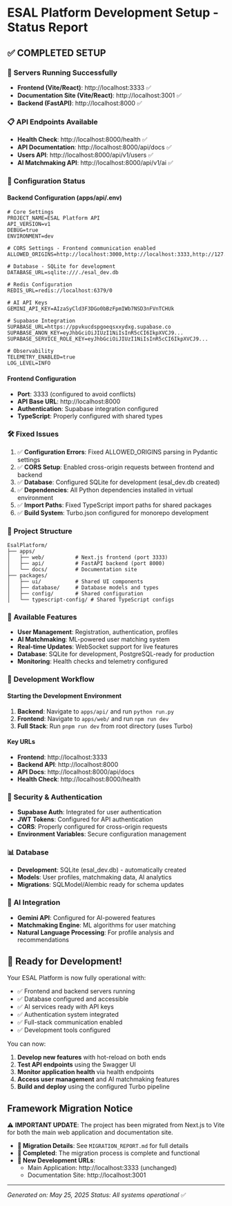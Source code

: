 # ESAL Platform Development Setup - Status Report

## ✅ COMPLETED SETUP

### 🚀 **Servers Running Successfully**
- **Frontend (Vite/React)**: http://localhost:3333 ✅
- **Documentation Site (Vite/React)**: http://localhost:3001 ✅
- **Backend (FastAPI)**: http://localhost:8000 ✅

### 📋 **API Endpoints Available**
- **Health Check**: http://localhost:8000/health ✅
- **API Documentation**: http://localhost:8000/api/docs ✅
- **Users API**: http://localhost:8000/api/v1/users ✅
- **AI Matchmaking API**: http://localhost:8000/api/v1/ai ✅

### 🔧 **Configuration Status**

#### Backend Configuration (apps/api/.env)
```properties
# Core Settings
PROJECT_NAME=ESAL Platform API
API_VERSION=v1
DEBUG=true
ENVIRONMENT=dev

# CORS Settings - Frontend communication enabled
ALLOWED_ORIGINS=http://localhost:3000,http://localhost:3333,http://127.0.0.1:3000,http://127.0.0.1:3333,http://localhost:8000

# Database - SQLite for development
DATABASE_URL=sqlite:///./esal_dev.db

# Redis Configuration
REDIS_URL=redis://localhost:6379/0

# AI API Keys
GEMINI_API_KEY=AIzaSyCld3F3DGo0bBzFpmIWb7NSD3nFVnTCHUk

# Supabase Integration
SUPABASE_URL=https://ppvkucdspgoeqsxxydxg.supabase.co
SUPABASE_ANON_KEY=eyJhbGciOiJIUzI1NiIsInR5cCI6IkpXVCJ9...
SUPABASE_SERVICE_ROLE_KEY=eyJhbGciOiJIUzI1NiIsInR5cCI6IkpXVCJ9...

# Observability
TELEMETRY_ENABLED=true
LOG_LEVEL=INFO
```

#### Frontend Configuration
- **Port**: 3333 (configured to avoid conflicts)
- **API Base URL**: http://localhost:8000
- **Authentication**: Supabase integration configured
- **TypeScript**: Properly configured with shared types

### 🛠 **Fixed Issues**
1. ✅ **Configuration Errors**: Fixed ALLOWED_ORIGINS parsing in Pydantic settings
2. ✅ **CORS Setup**: Enabled cross-origin requests between frontend and backend
3. ✅ **Database**: Configured SQLite for development (esal_dev.db created)
4. ✅ **Dependencies**: All Python dependencies installed in virtual environment
5. ✅ **Import Paths**: Fixed TypeScript import paths for shared packages
6. ✅ **Build System**: Turbo.json configured for monorepo development

### 📁 **Project Structure**
```
EsalPlatform/
├── apps/
│   ├── web/          # Next.js frontend (port 3333)
│   ├── api/          # FastAPI backend (port 8000)
│   └── docs/         # Documentation site
├── packages/
│   ├── ui/           # Shared UI components
│   ├── database/     # Database models and types
│   ├── config/       # Shared configuration
│   └── typescript-config/ # Shared TypeScript configs
```

### 🎯 **Available Features**
- **User Management**: Registration, authentication, profiles
- **AI Matchmaking**: ML-powered user matching system
- **Real-time Updates**: WebSocket support for live features
- **Database**: SQLite for development, PostgreSQL-ready for production
- **Monitoring**: Health checks and telemetry configured

### 🚀 **Development Workflow**

#### Starting the Development Environment
1. **Backend**: Navigate to `apps/api/` and run `python run.py`
2. **Frontend**: Navigate to `apps/web/` and run `npm run dev`
3. **Full Stack**: Run `pnpm run dev` from root directory (uses Turbo)

#### Key URLs
- **Frontend**: http://localhost:3333
- **Backend API**: http://localhost:8000
- **API Docs**: http://localhost:8000/api/docs
- **Health Check**: http://localhost:8000/health

### 🔐 **Security & Authentication**
- **Supabase Auth**: Integrated for user authentication
- **JWT Tokens**: Configured for API authentication
- **CORS**: Properly configured for cross-origin requests
- **Environment Variables**: Secure configuration management

### 📊 **Database**
- **Development**: SQLite (esal_dev.db) - automatically created
- **Models**: User profiles, matchmaking data, AI analytics
- **Migrations**: SQLModel/Alembic ready for schema updates

### 🤖 **AI Integration**
- **Gemini API**: Configured for AI-powered features
- **Matchmaking Engine**: ML algorithms for user matching
- **Natural Language Processing**: For profile analysis and recommendations

## 🎉 **Ready for Development!**

Your ESAL Platform is now fully operational with:
- ✅ Frontend and backend servers running
- ✅ Database configured and accessible
- ✅ AI services ready with API keys
- ✅ Authentication system integrated
- ✅ Full-stack communication enabled
- ✅ Development tools configured

You can now:
1. **Develop new features** with hot-reload on both ends
2. **Test API endpoints** using the Swagger UI
3. **Monitor application health** via health endpoints
4. **Access user management** and AI matchmaking features
5. **Build and deploy** using the configured Turbo pipeline

## Framework Migration Notice

⚠️ **IMPORTANT UPDATE**: The project has been migrated from Next.js to Vite for both the main web application and documentation site.

- **📝 Migration Details**: See `MIGRATION_REPORT.md` for full details
- **🔄 Completed**: The migration process is complete and functional
- **🚀 New Development URLs**:
  - Main Application: http://localhost:3333 (unchanged)
  - Documentation Site: http://localhost:3001

---
*Generated on: May 25, 2025*
*Status: All systems operational* ✅
